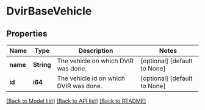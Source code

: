 # DvirBaseVehicle

## Properties
Name | Type | Description | Notes
------------ | ------------- | ------------- | -------------
**name** | **String** | The vehicle on which DVIR was done. | [optional] [default to None]
**id** | **i64** | The vehicle id on which DVIR was done. | [optional] [default to None]

[[Back to Model list]](../README.md#documentation-for-models) [[Back to API list]](../README.md#documentation-for-api-endpoints) [[Back to README]](../README.md)


